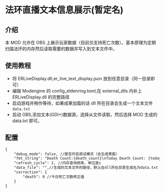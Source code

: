 # 法环直播文本信息展示(暂定名)

## 介绍

本 MOD 允许在 OBS 上展示玩家数据（目前仅支持死亡次数）。基本原理为定期扫描法环的内存然后读取需要的数据并写入到文本文件中。

## 使用教程

- 将 ERLiveDisplay.dll,er_live_text_display.json 放到任意目录（同一目录即可）
- 编辑 Modengine 的 config_eldenring.toml,在 external_dlls 内补上 ERLiveDisplay.dll 的完整路径
- 启动游戏并稍作等待，如果成果加载的话 dll 所在目录会生成一个文本文件`data.txt`
- 启动 OBS,添加文本(GDI+)数据源，选择从文件读取，然后选择 MOD 生成的 data.txt 即可。

## 配置

```txt
{
    "debug_mode": false, //是否开启调试模式（会生成黑窗）
    "fmt_string": "Death Count:{death_count}\nToday Death Count: {today_death_count}", //OBS内显示的文本格式（{}内的内容会被自动替换成实际的值，请勿修改）
    "refresh_cycle": 2, //内存查询频率，单位是s
    "data_file": "",//生成的文本文件的路径，默认在dll所在目录生成名为data.txt
    "correction": {
        "death": 0 //今日死亡次数修正值
    }
}
```
